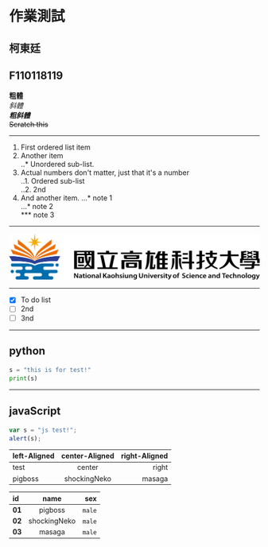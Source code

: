 # 作業測試
## 柯東廷
## F110118119
**粗體**  
*斜體*  
***粗斜體***  
~~Scratch this~~  
***
1. First ordered list item
2. Another item  
   ..* Unordered sub-list.
3. Actual numbers don't matter, just that it's a number  
   ..1. Ordered sub-list  
   ..2. 2nd  
4. And another item.
   ...* note 1  
   ...* note 2  
   ***  note 3  
***
![NKUST](nkust3.png "高科大")
***
- [x] To do list
- [ ] 2nd
- [ ] 3nd
***      
## python
``` python
s = "this is for test!"
print(s)
```
***
## javaScript
```js
var s = "js test!";
alert(s);
```
|left-Aligned|center-Aligned|right-Aligned|
|:-----------|:------------:|------------:|
|test        |center        |right        |
|pigboss     |shockingNeko  |masaga       |

|id|name|sex|
|:-----------|:------------:|------------:|
|**01**        |pigboss        |`male`        |
|**02**     |shockingNeko  |`male`      |
|**03**     |masaga  |`male`      |
